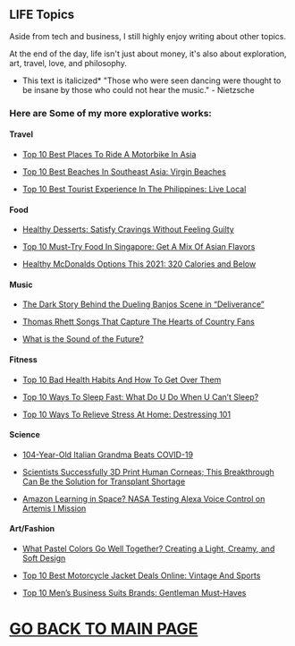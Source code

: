 ## LIFE Topics

Aside from tech and business, I still highly enjoy writing about other topics. 

At the end of the day, life isn't just about money, it's also about exploration, art, travel, love, and philosophy.

* This text is italicized* "Those who were seen dancing were thought to be insane by those who could not hear the music." - Nietzsche

### Here are Some of my more explorative works:
#### Travel
- [Top 10 Best Places To Ride A Motorbike In Asia](https://www.10best.cc/top-10-best-places-to-ride-a-motorbike-in-asia/)

- [Top 10 Best Beaches In Southeast Asia: Virgin Beaches](https://www.10best.cc/top-10-best-beaches-in-southeast-asia-virgin-beaches/)

- [Top 10 Best Tourist Experience In The Philippines: Live Local](https://www.10best.cc/top-10-best-tourist-experience-in-the-philippines-live-local/)

#### Food
- [Healthy Desserts: Satisfy Cravings Without Feeling Guilty](https://www.reviewer.today/2021/04/17/healthy-desserts-satisfy-cravings-without-feeling-guilty/)

- [Top 10 Must-Try Food In Singapore: Get A Mix Of Asian Flavors](https://www.10best.cc/top-10-must-try-food-in-singapore-get-a-mix-of-indian-chinese-hong-kong-food-and-more/)

- [Healthy McDonalds Options This 2021: 320 Calories and Below](https://www.reviewer.today/2021/04/17/healthy-mcdonalds-options-this-2021-320-calories-and-below/)

#### Music
- [The Dark Story Behind the Dueling Banjos Scene in “Deliverance”](https://www.countrythangdaily.com/dueling-banjos/)

- [Thomas Rhett Songs That Capture The Hearts of Country Fans](https://www.countrythangdaily.com/thomas-rhett-songs/)

- [What is the Sound of the Future?](https://blabberific.com/articles/futuremusic.html)

#### Fitness
- [Top 10 Bad Health Habits And How To Get Over Them](https://www.10best.cc/top-10-bad-health-habits-and-how-to-get-over-them/)

- [Top 10 Ways To Sleep Fast: What Do U Do When U Can’t Sleep?](https://www.10best.cc/top-10-ways-to-sleep-fast-what-do-u-do-when-u-cant-sleep/)

- [Top 10 Ways To Relieve Stress At Home: Destressing 101](https://www.10best.cc/top-10-ways-to-relieve-stress-at-home-destressing-101/)

#### Science
- [104-Year-Old Italian Grandma Beats COVID-19](https://www.sciencetimes.com/articles/25219/20200406/104-year-old-italian-grandma-beats-covid-19.htm)

- [Scientists Successfully 3D Print Human Corneas; This Breakthrough Can Be the Solution for Transplant Shortage](https://www.techtimes.com/articles/270264/20220108/scientists-successfully-3d-print-eye-breakthrough-corneas-to-help-with-transplant-shortage.htm)

- [Amazon Learning in Space? NASA Testing Alexa Voice Control on Artemis I Mission](https://www.techtimes.com/articles/270124/20220105/amazon-learning-in-space-nasa-testing-alexa-voice-control-on-artemis-i-mission.htm)

#### Art/Fashion
- [What Pastel Colors Go Well Together? Creating a Light, Creamy, and Soft Design](https://threadbasket.com/blog/how-to-use-pastel-colors/)

- [Top 10 Best Motorcycle Jacket Deals Online: Vintage And Sports](https://www.10best.cc/top-10-best-motorcycle-jacket-deals-online-vintage-and-sports/)

- [Top 10 Men’s Business Suits Brands: Gentleman Must-Haves](https://www.10best.cc/top-10-mens-business-suits-brands-gentlemen-must-haves/)

# [GO BACK TO MAIN PAGE](https://writerzzub.github.io/)
